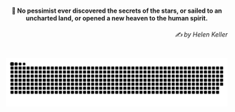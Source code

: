 <h4 align="center">
  💭 No pessimist ever discovered the secrets of the stars, or sailed to an uncharted land, or opened a new heaven to the human spirit.
  <h6 align="right">
    <i>
      ✍️ by Helen Keller
    </i>
  </h6>
</h4>

#

<picture>
  <source media="(prefers-color-scheme: dark)" srcset="https://raw.githubusercontent.com/sakshiagrwal/sakshiagrwal/output/github-snake-dark.svg">
  <source media="(prefers-color-scheme: light)" srcset="https://raw.githubusercontent.com/sakshiagrwal/sakshiagrwal/output/github-snake.svg">
  <img alt="snk" src="https://raw.githubusercontent.com/sakshiagrwal/sakshiagrwal/output/github-snake.svg">
</picture>
